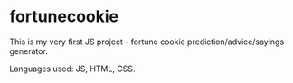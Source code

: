 # fortunecookie
This is my very first JS project - fortune cookie prediction/advice/sayings generator.


Languages used: JS, HTML, CSS.
